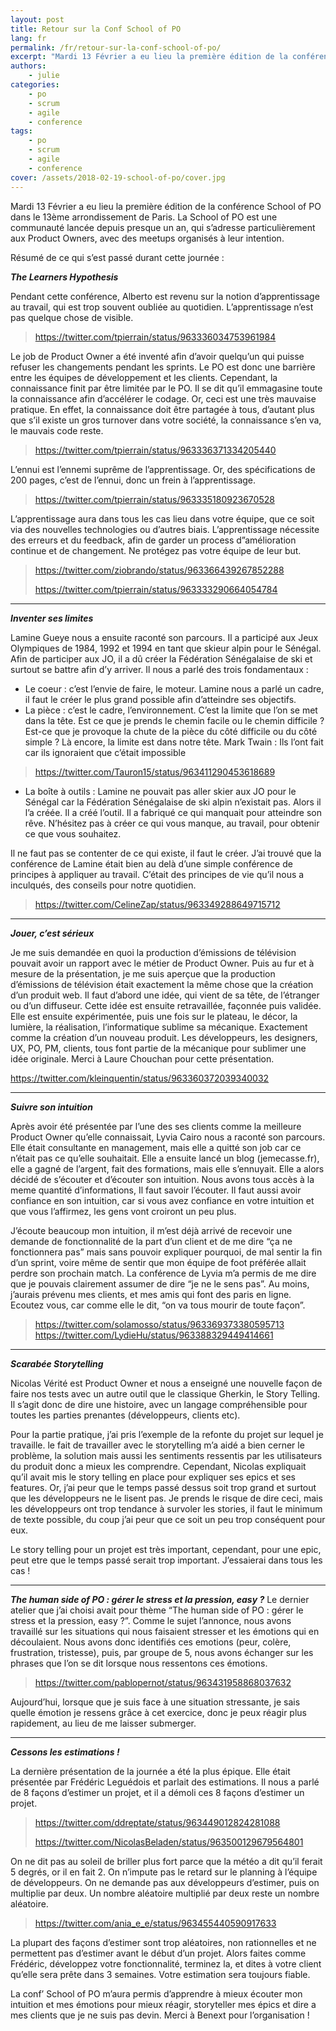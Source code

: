 ```yaml
---
layout: post
title: Retour sur la Conf School of PO
lang: fr
permalink: /fr/retour-sur-la-conf-school-of-po/
excerpt: "Mardi 13 Février a eu lieu la première édition de la conférence School of PO dans le 13ème arrondissement de Paris."
authors:
    - julie
categories:
    - po
    - scrum
    - agile
    - conference
tags:
    - po
    - scrum
    - agile
    - conference
cover: /assets/2018-02-19-school-of-po/cover.jpg
---
```


Mardi 13 Février a eu lieu la première édition de la conférence School of PO dans le 13ème arrondissement de Paris. 
La School of PO est une communauté lancée depuis presque un an, qui s’adresse particulièrement aux Product Owners, avec des meetups organisés à leur intention. 

Résumé de ce qui s’est passé durant cette journée : 


***The Learners Hypothesis*** 

Pendant cette conférence, Alberto est revenu sur la notion d’apprentissage au travail, qui est trop souvent oubliée au quotidien. L’apprentissage n’est pas quelque chose de visible. 

> https://twitter.com/tpierrain/status/963336034753961984

Le job de Product Owner a été inventé afin d’avoir quelqu’un qui puisse refuser les changements pendant les sprints. Le PO est donc une barrière entre les équipes de développement et les clients. Cependant, la connaissance finit par être limitée par le PO. Il se dit qu’il emmagasine toute la connaissance afin d’accélérer le codage. Or, ceci est une très mauvaise pratique. En effet, la connaissance doit être partagée à tous, d’autant plus que s’il existe un gros turnover dans votre société, la connaissance s’en va, le mauvais code reste. 

> https://twitter.com/tpierrain/status/963336371334205440

L’ennui est l’ennemi suprême de l’apprentissage. Or, des spécifications de 200 pages, c’est de l’ennui, donc un frein à l’apprentissage. 

> https://twitter.com/tpierrain/status/963335180923670528

L’apprentissage aura dans tous les cas lieu dans votre équipe, que ce soit via des nouvelles technologies ou d’autres biais. 
L’apprentissage nécessite des erreurs et du feedback, afin de garder un process d”amélioration continue et de changement. Ne protégez pas votre équipe de leur but. 

> https://twitter.com/ziobrando/status/963366439267852288
> 
> https://twitter.com/tpierrain/status/963333290664054784


----------


***Inventer ses limites*** 

Lamine Gueye nous a ensuite raconté son parcours. Il a participé aux Jeux Olympiques de 1984, 1992 et 1994 en tant que skieur alpin pour le Sénégal. Afin de participer aux JO, il a dû créer la Fédération Sénégalaise de ski et surtout se battre afin d’y arriver. Il nous a parlé des trois fondamentaux : 
- Le coeur :  c’est l’envie de faire, le moteur. Lamine nous a parlé un cadre, il faut le créer le plus grand possible afin d’atteindre ses objectifs. 
- La pièce : c’est le cadre, l’environnement. C’est la limite que l’on se met dans la tête. Est ce que je prends le chemin facile ou le chemin difficile ? Est-ce que je provoque la chute de la pièce du côté difficile ou du côté simple ? Là encore, la limite est dans notre tête. 
Mark Twain : Ils l’ont fait car ils ignoraient que c’était impossible 

> https://twitter.com/Tauron15/status/963411290453618689

- La boîte à outils : Lamine ne pouvait pas aller skier aux JO pour le Sénégal car la Fédération Sénégalaise de ski alpin n’existait pas. Alors il l’a créée. Il a créé l’outil. Il a fabriqué ce qui manquait pour atteindre son rêve. N’hésitez pas à créer ce qui vous manque, au travail, pour obtenir ce que vous souhaitez. 

Il ne faut pas se contenter de ce qui existe, il faut le créer. 
J’ai trouvé que la conférence de Lamine était bien au delà d’une simple conférence de principes à appliquer au travail. C’était des principes de vie qu’il nous a inculqués, des conseils pour notre quotidien. 

> https://twitter.com/CelineZap/status/963349288649715712


----------


***Jouer, c’est sérieux*** 

Je me suis demandée en quoi la production d’émissions de télévision pouvait avoir un rapport avec le métier de Product Owner. Puis au fur et à mesure de la présentation, je me suis aperçue que la production d’émissions de télévision était exactement la même chose que la création d’un produit web. Il faut d’abord une idée, qui vient de sa tête, de l’étranger ou d’un diffuseur. Cette idée est ensuite retravaillée, façonnée puis validée. Elle est ensuite expérimentée, puis une fois sur le plateau, le décor, la lumière, la réalisation, l’informatique sublime sa mécanique. Exactement comme la création d’un nouveau produit. Les développeurs, les designers, UX, PO, PM, clients, tous font partie de la mécanique pour sublimer une idée originale. Merci à Laure Chouchan pour cette présentation. 


https://twitter.com/kleinquentin/status/963360372039340032


----------


***Suivre son intuition*** 

Après avoir été présentée par l’une des ses clients comme la meilleure Product Owner qu’elle connaissait, Lyvia Cairo nous a raconté son parcours. Elle était consultante en management, mais elle a quitté son job car ce n’était pas ce qu’elle souhaitait. Elle a ensuite lancé un blog (jemecasse.fr), elle a gagné de l’argent, fait des formations, mais elle s’ennuyait. 
Elle a alors décidé de s’écouter et d’écouter son intuition. 
Nous avons tous accès à la meme quantité d’informations, Il faut savoir l’écouter. Il faut aussi avoir confiance en son intuition, car si vous avez confiance en votre intuition et que vous l’affirmez, les gens vont croiront un peu plus. 

J’écoute beaucoup mon intuition, il m’est déjà arrivé de recevoir une demande de fonctionnalité de la part d’un client et de me dire “ça ne fonctionnera pas” mais sans pouvoir expliquer pourquoi, de mal sentir la fin d’un sprint, voire même de sentir que mon équipe de foot préférée allait perdre son prochain match. La conférence de Lyvia m’a permis de me dire que je pouvais clairement assumer de dire “je ne le sens pas”. Au moins, j’aurais prévenu mes clients, et mes amis qui font des paris en ligne.
Ecoutez vous, car comme elle le dit, “on va tous mourir de toute façon”.

> https://twitter.com/solamosso/status/963369373380595713
> https://twitter.com/LydieHu/status/963388329449414661


----------


***Scarabée Storytelling*** 

Nicolas Vérité est Product Owner et  nous a enseigné une nouvelle façon de faire nos tests avec un autre outil que le classique Gherkin, le Story Telling. Il s’agit donc de dire une histoire, avec un langage compréhensible pour toutes les parties prenantes (développeurs, clients etc). 


Pour la partie pratique, j’ai pris l’exemple de la refonte du projet sur lequel je travaille. le fait de travailler avec le storytelling m’a aidé a bien cerner le problème, la solution mais aussi les sentiments ressentis par les utilisateurs du produit donc a mieux les comprendre. 
Cependant, Nicolas expliquait qu’il avait mis le story telling en place pour expliquer ses epics et ses features. Or, j’ai peur que le temps passé dessus soit trop grand et surtout que les développeurs ne le lisent pas. Je prends le risque de dire ceci, mais les développeurs ont trop tendance à survoler les stories, il faut le minimum de texte possible, du coup j’ai peur que ce soit un peu trop conséquent pour eux.

Le story telling pour un projet est très important, cependant, pour une epic, peut etre que le temps passé serait trop important. J’essaierai dans tous les cas !


----------


***The human side of PO : gérer le stress et la pression, easy ?***
Le dernier atelier que j’ai choisi avait pour thème “The human side of PO : gérer le stress et la pression, easy ?”. Comme le sujet l’annonce, nous avons travaillé sur les situations qui nous faisaient stresser et les émotions qui en découlaient. Nous avons donc identifiés ces emotions (peur, colère, frustration, tristesse), puis, par groupe de 5, nous avons échanger sur les phrases que l’on se dit lorsque nous ressentons ces émotions.

> https://twitter.com/pablopernot/status/963431958868037632

Aujourd’hui, lorsque que je suis face à une situation stressante, je sais quelle émotion je ressens grâce à cet exercice, donc je peux réagir plus rapidement, au lieu de me laisser submerger.  


----------


***Cessons les estimations !***  

La dernière présentation de la journée a été la plus épique. Elle était présentée par Frédéric Leguédois et parlait des estimations. Il nous a parlé de 8 façons d’estimer un projet, et il a démoli  ces 8 façons d’estimer un projet. 

> https://twitter.com/ddreptate/status/963449012824281088
> 
> https://twitter.com/NicolasBeladen/status/963500129679564801

On ne dit pas au soleil de briller plus fort parce que la météo a dit qu’il ferait 5 degrés, or il en fait 2. 
On n’impute pas le retard sur le planning à l’équipe de développeurs. 
On ne demande pas aux développeurs d’estimer, puis on multiplie par deux. Un nombre aléatoire multiplié par deux reste un nombre aléatoire. 

> https://twitter.com/ania_e_e/status/963455440590917633

La plupart des façons d’estimer sont trop aléatoires, non rationnelles et ne permettent pas d’estimer avant le début d’un projet. Alors faites comme Frédéric, développez votre fonctionnalité, terminez la, et dites à votre client qu’elle sera prête dans 3 semaines. Votre estimation sera toujours fiable. 


La conf’ School of PO m’aura permis d’apprendre à mieux écouter mon intuition et mes émotions pour mieux réagir, storyteller mes épics et dire a mes clients que je ne suis pas devin. Merci à Benext pour l’organisation ! 
